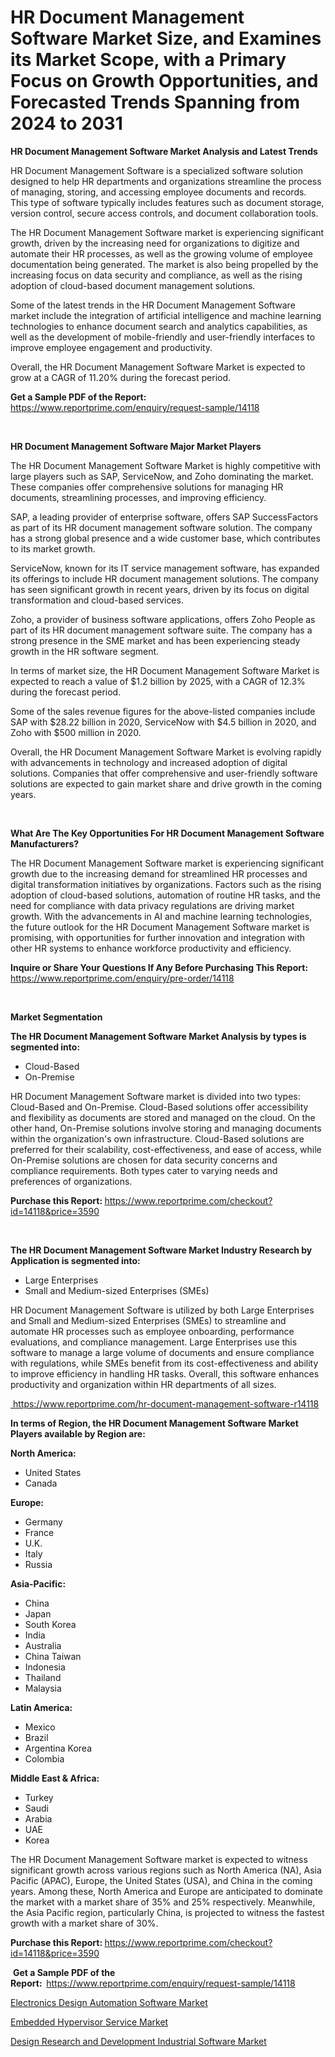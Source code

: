 <p><h1>HR Document Management Software Market Size, and Examines its Market Scope, with a Primary Focus on Growth Opportunities, and Forecasted Trends Spanning from 2024 to 2031</h1></p><p><strong>HR Document Management Software Market Analysis and Latest Trends</strong></p>
<p><p>HR Document Management Software is a specialized software solution designed to help HR departments and organizations streamline the process of managing, storing, and accessing employee documents and records. This type of software typically includes features such as document storage, version control, secure access controls, and document collaboration tools.</p><p>The HR Document Management Software market is experiencing significant growth, driven by the increasing need for organizations to digitize and automate their HR processes, as well as the growing volume of employee documentation being generated. The market is also being propelled by the increasing focus on data security and compliance, as well as the rising adoption of cloud-based document management solutions.</p><p>Some of the latest trends in the HR Document Management Software market include the integration of artificial intelligence and machine learning technologies to enhance document search and analytics capabilities, as well as the development of mobile-friendly and user-friendly interfaces to improve employee engagement and productivity.</p><p>Overall, the HR Document Management Software Market is expected to grow at a CAGR of 11.20% during the forecast period.</p></p>
<p><strong>Get a Sample PDF of the Report:&nbsp;</strong> <a href="https://www.reportprime.com/enquiry/request-sample/14118">https://www.reportprime.com/enquiry/request-sample/14118</a></p>
<p>&nbsp;</p>
<p><strong>HR Document Management Software Major Market Players</strong></p>
<p><p>The HR Document Management Software Market is highly competitive with large players such as SAP, ServiceNow, and Zoho dominating the market. These companies offer comprehensive solutions for managing HR documents, streamlining processes, and improving efficiency. </p><p>SAP, a leading provider of enterprise software, offers SAP SuccessFactors as part of its HR document management software solution. The company has a strong global presence and a wide customer base, which contributes to its market growth. </p><p>ServiceNow, known for its IT service management software, has expanded its offerings to include HR document management solutions. The company has seen significant growth in recent years, driven by its focus on digital transformation and cloud-based services.</p><p>Zoho, a provider of business software applications, offers Zoho People as part of its HR document management software suite. The company has a strong presence in the SME market and has been experiencing steady growth in the HR software segment.</p><p>In terms of market size, the HR Document Management Software Market is expected to reach a value of $1.2 billion by 2025, with a CAGR of 12.3% during the forecast period. </p><p>Some of the sales revenue figures for the above-listed companies include SAP with $28.22 billion in 2020, ServiceNow with $4.5 billion in 2020, and Zoho with $500 million in 2020.</p><p>Overall, the HR Document Management Software Market is evolving rapidly with advancements in technology and increased adoption of digital solutions. Companies that offer comprehensive and user-friendly software solutions are expected to gain market share and drive growth in the coming years.</p></p>
<p>&nbsp;</p>
<p><strong>What Are The Key Opportunities For HR Document Management Software Manufacturers?</strong></p>
<p><p>The HR Document Management Software market is experiencing significant growth due to the increasing demand for streamlined HR processes and digital transformation initiatives by organizations. Factors such as the rising adoption of cloud-based solutions, automation of routine HR tasks, and the need for compliance with data privacy regulations are driving market growth. With the advancements in AI and machine learning technologies, the future outlook for the HR Document Management Software market is promising, with opportunities for further innovation and integration with other HR systems to enhance workforce productivity and efficiency.</p></p>
<p><strong>Inquire or Share Your Questions If Any Before Purchasing This Report:</strong> <a href="https://www.reportprime.com/enquiry/pre-order/14118">https://www.reportprime.com/enquiry/pre-order/14118</a></p>
<p>&nbsp;</p>
<p><strong>Market Segmentation</strong></p>
<p><strong>The HR Document Management Software Market Analysis by types is segmented into:</strong></p>
<p><ul><li>Cloud-Based</li><li>On-Premise</li></ul></p>
<p><p>HR Document Management Software market is divided into two types: Cloud-Based and On-Premise. Cloud-Based solutions offer accessibility and flexibility as documents are stored and managed on the cloud. On the other hand, On-Premise solutions involve storing and managing documents within the organization's own infrastructure. Cloud-Based solutions are preferred for their scalability, cost-effectiveness, and ease of access, while On-Premise solutions are chosen for data security concerns and compliance requirements. Both types cater to varying needs and preferences of organizations.</p></p>
<p><strong>Purchase this Report:&nbsp;</strong><a href="https://www.reportprime.com/checkout?id=14118&price=3590">https://www.reportprime.com/checkout?id=14118&price=3590</a></p>
<p>&nbsp;</p>
<p><strong>The HR Document Management Software Market Industry Research by Application is segmented into:</strong></p>
<p><ul><li>Large Enterprises</li><li>Small and Medium-sized Enterprises (SMEs)</li></ul></p>
<p><p>HR Document Management Software is utilized by both Large Enterprises and Small and Medium-sized Enterprises (SMEs) to streamline and automate HR processes such as employee onboarding, performance evaluations, and compliance management. Large Enterprises use this software to manage a large volume of documents and ensure compliance with regulations, while SMEs benefit from its cost-effectiveness and ability to improve efficiency in handling HR tasks. Overall, this software enhances productivity and organization within HR departments of all sizes.</p></p>
<p><a href="https://www.reportprime.com/hr-document-management-software-r14118">&nbsp;https://www.reportprime.com/hr-document-management-software-r14118</a></p>
<p><strong>In terms of Region, the HR Document Management Software Market Players available by Region are:</strong></p>
<p>
    <p> <strong> North America: </strong>
        <ul>
            <li>United States</li>
            <li>Canada</li>
        </ul>
        </p> 
    <p> <strong> Europe: </strong>
        <ul>
            <li>Germany</li>
            <li>France</li>
            <li>U.K.</li>
            <li>Italy</li>
            <li>Russia</li>
        </ul>
        </p> 
    <p> <strong> Asia-Pacific: </strong>
        <ul>
            <li>China</li>
            <li>Japan</li>
            <li>South Korea</li>
            <li>India</li>
            <li>Australia</li>
            <li>China Taiwan</li>
            <li>Indonesia</li>
            <li>Thailand</li>
            <li>Malaysia</li>
        </ul>
        </p> 
    <p> <strong> Latin America: </strong>
        <ul>
            <li>Mexico</li>
            <li>Brazil</li>
            <li>Argentina Korea</li>
            <li>Colombia</li>
        </ul>
        </p> 
    <p> <strong> Middle East & Africa: </strong>
        <ul>
            <li>Turkey</li>
            <li>Saudi</li>
            <li>Arabia</li>
            <li>UAE</li>
            <li>Korea</li>
        </ul>
    </p>
    </p>
<p><p>The HR Document Management Software market is expected to witness significant growth across various regions such as North America (NA), Asia Pacific (APAC), Europe, the United States (USA), and China in the coming years. Among these, North America and Europe are anticipated to dominate the market with a market share of 35% and 25% respectively. Meanwhile, the Asia Pacific region, particularly China, is projected to witness the fastest growth with a market share of 30%.</p></p>
<p><strong>Purchase this Report: </strong><a href="https://www.reportprime.com/checkout?id=14118&price=3590">https://www.reportprime.com/checkout?id=14118&price=3590</a></p>
<p>&nbsp;<strong>Get a Sample PDF of the Report:&nbsp;&nbsp;</strong><a href="https://www.reportprime.com/enquiry/request-sample/14118">https://www.reportprime.com/enquiry/request-sample/14118</a></p>
<p><strong></strong></p>
<p><p><a href="https://view.publitas.com/reportprime-1/electronics-design-automation-software-market-a-global-and-regional-analysis-focus-on-end-user-product-and-region-analysis-and-forecast-2024-2031/">Electronics Design Automation Software Market</a></p><p><a href="https://view.publitas.com/reportprime-1/embedded-hypervisor-service-market-research-report-market-forecast-and-growth-prospects-with-a-steady-cagr-of-12-9-from-2024-2031/">Embedded Hypervisor Service Market</a></p><p><a href="https://view.publitas.com/reportprime-1/design-research-and-development-industrial-software-market-share-size-trends-industry-analysis-report-by-application-industrial-automation-aerospace-automobile-electronics-other-by-type-plm-pdm-eda-bim-others-and-forecast-2024-2031/">Design Research and Development Industrial Software Market</a></p></p>